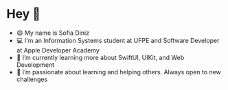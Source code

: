# Hey 👋
- 😄 My name is Sofia Diniz
- 💻 I'm an Information Systems student at UFPE and Software Developer at Apple Developer Academy
- 🌱 I’m currently learning more about SwiftUI, UIKit, and Web Development
- 🔭 I’m passionate about learning and helping others. Always open to new challenges

